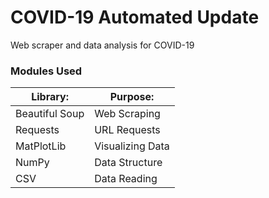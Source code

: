 # COVID-19 Automated Update
Web scraper and data analysis for COVID-19 

### Modules Used 

Library:      | Purpose:
------------- | -------------
Beautiful Soup  | Web Scraping
Requests  | URL Requests
MatPlotLib | Visualizing Data
NumPy | Data Structure
CSV | Data Reading



